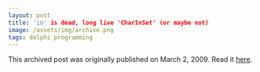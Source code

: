 ```yaml
---
layout: post
title: 'in' is dead, long live 'CharInSet' (or maybe not)
image: /assets/img/archive.png
tags: delphi programming
---
```

This archived post was originally published on March 2, 2009. Read it [here](/alex.ciobanu.org/index3961.html).
